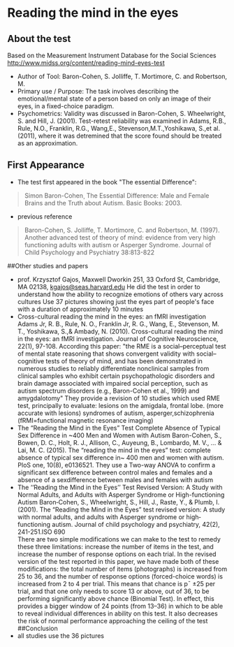 # Reading the mind in the eyes

## About the test
Based on the Measurement Instrument Database for the Social Sciences
http://www.midss.org/content/reading-mind-eyes-test
* Author of Tool: 
	Baron-Cohen, S. Jolliffe, T. Mortimore, C. and Robertson, M.
* Primary use / Purpose:
	The task involves describing the emotional/mental state of a person based on only an image of their eyes, in a fixed-choice paradigm.
* Psychometrics: 
Validity was discussed in Baron-Cohen, S. Wheelwright, S. and Hill, J. (2001). 
Test-retest reliability was examined in Adams, R.B., Rule, N.O., Franklin, R.G., Wang,E., Stevenson,M.T.,Yoshikawa, S.,et al. (2011),
where it was detremined that the score found should be treated as an approximation.

## First Appearance
* The test first appeared in the book "The essential Difference": 
>Simon Baron-Cohen¸ The Essential Difference: Male and Female Brains and the Truth about Autism. Basic Books: 2003.
* previous reference
>Baron-Cohen, S. Jolliffe, T. Mortimore, C. and Robertson, M. (1997). Another advanced test of theory of mind:
>evidence from very high functioning adults with autism or Asperger Syndrome. 
>Journal of Child Psychology and Psychiatry 38:813-822

##Other studies and papers

* prof. Krzysztof Gajos, Maxwell Dworkin 251, 33 Oxford St, Cambridge, MA 02138, kgajos@seas.harvard.edu
He did the test in order to understand how the ability to recognize emotions of others vary across cultures
Use 37 pictures showing just the eyes part of people's face
with a duration of approximately 10 minutes
* Cross-cultural reading the mind in the eyes: an fMRI investigation 
Adams Jr, R. B., Rule, N. O., Franklin Jr, R. G., Wang, E., Stevenson, M. T., Yoshikawa, S.,& Ambady, N. (2010). Cross-cultural reading the mind in the eyes: an fMRI investigation. Journal of Cognitive Neuroscience, 22(1), 97-108.
According this paper: 
	"the RME is a social–perceptual test of mental state reasoning that shows convergent validity with social–cognitive tests of
	theory of mind, and has been demonstrated in numerous studies to reliably differentiate nonclinical samples 
	from clinical samples who exhibit certain psychopathologic disorders and brain damage associated with impaired
	social perception, such as autism spectrum disorders (e.g., Baron-Cohen et al., 1999) and amygdalotomy"
They provide a revision of 10 studies which used RME test, principally to evaluate:
lesions on the amigdala, frontal lobe. (more accurate with lesions)
syndromes of autism, asperger,schizophrenia
(fRMI=functional magnetic resonance imaging)
* The “Reading the Mind in the Eyes” Test  Complete Absence of Typical Sex Difference in ~400 Men and Women with Autism
Baron-Cohen, S., Bowen, D. C., Holt, R. J., Allison, C., Auyeung, B., Lombardo, M. V., ... & Lai, M. C. (2015). The “reading the mind in the eyes” test: complete absence of typical sex difference in~ 400 men and women with autism. PloS one, 10(8), e0136521.
They use a Two-way ANOVA to confirm a significant sex difference between control males and females  and a absence of a sexdifference between males and females with autism
* The ‘‘Reading the Mind in the Eyes’’ Test Revised Version: A Study with Normal Adults, and Adults with Asperger Syndrome or High-functioning Autism
Baron‐Cohen, S., Wheelwright, S., Hill, J., Raste, Y., & Plumb, I. (2001). The “Reading the Mind in the Eyes” test revised version: A study with normal adults, and adults with Asperger syndrome or high‐functioning autism. Journal of child psychology and psychiatry, 42(2), 241-251.ISO 690	
There are two simple modifications we can make to the test to remedy these three limitations: increase the number of items in the test, and increase the number of
response options on each trial. In the revised version of the test reported in this paper, we have made both of these
modifications: the total number of items (photographs) is increased from 25 to 36, and the number of response 
options (forced-choice words) is increased from 2 to 4 per trial. This means that chance is p¯ ±25 per trial, and that
one only needs to score 13 or above, out of 36, to be performing significantly above chance (Binomial Test).
In effect, this provides a bigger window of 24 points (from 13–36) in which to be able to reveal individual differences
in ability on this test. It also decreases the risk of normal performance approaching the ceiling of the test
##Conclusion
* all studies use the 36 pictures


